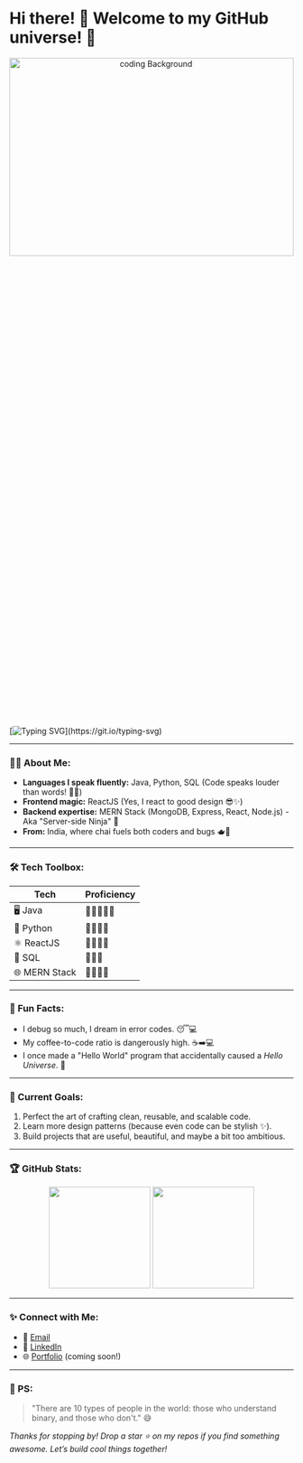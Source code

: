 # Hi there! 👋 Welcome to my GitHub universe! 🌌

<div align="center">
  <img src="https://media4.giphy.com/media/v1.Y2lkPTc5MGI3NjExcGlyem5wbHEwaWFoeThtMG43bGx6cnRzN2V0amI0Ym14bTNieHB5YiZlcD12MV9pbnRlcm5hbF9naWZfYnlfaWQmY3Q9Zw/qgQUggAC3Pfv687qPC/giphy.gif" alt="coding Background" height="30%" width="100%">
</div>

[![Typing SVG](https://readme-typing-svg.herokuapp.com?color=36BCF7&lines=I'm+Raja+Venkatesh;A+Java+Wizard+and+Full-Stack+Sorcerer;Coding+from+the+Heart+of+India!)](https://git.io/typing-svg)

---

### 👨‍💻 About Me:
- **Languages I speak fluently:** Java, Python, SQL (Code speaks louder than words! 🧑‍💻)
- **Frontend magic:** ReactJS (Yes, I react to good design 😎✨)
- **Backend expertise:** MERN Stack (MongoDB, Express, React, Node.js) - Aka "Server-side Ninja" 🥷
- **From:** India, where chai fuels both coders and bugs 🫖🐞

---

### 🛠️ Tech Toolbox:
| **Tech**         | **Proficiency**    |
|------------------|-------------------|
| 🖥️ Java             | 🚀🚀🚀🚀🚀         |
| 🐍 Python           | 🚀🚀🚀🚀          |
| ⚛️ ReactJS          | 🚀🚀🚀🚀          |
| 💾 SQL              | 🚀🚀🚀           |
| 🌐 MERN Stack       | 🚀🚀🚀🚀          |

---

### 🌟 Fun Facts:
- I debug so much, I dream in error codes. 😴💻
- My coffee-to-code ratio is dangerously high. ☕➡️💻
- I once made a "Hello World" program that accidentally caused a *Hello Universe*. 🌌

---

### 🚀 Current Goals:
1. Perfect the art of crafting clean, reusable, and scalable code.
2. Learn more design patterns (because even code can be stylish ✨).
3. Build projects that are useful, beautiful, and maybe a bit too ambitious.

---

### 🏆 GitHub Stats:
<div align="center">
  <img height="180em" src="https://github-readme-stats.vercel.app/api?username=rajavenkatesh&show_icons=true&theme=tokyonight" />
  <img height="180em" src="https://github-readme-stats.vercel.app/api/top-langs/?username=rajavenkatesh&layout=compact&theme=tokyonight" />
</div>

---

### ✨ Connect with Me:
- 📧 [Email](mailto:grv.9604@gmail.com)
- 💼 [LinkedIn](https://www.linkedin.com/in/guthularajavenkatesh/)
- 🌐 [Portfolio](https://rajavenkatesh.me) (coming soon!)

---

### 🖤 PS:
> "There are 10 types of people in the world: those who understand binary, and those who don't." 😅

*Thanks for stopping by! Drop a star ⭐ on my repos if you find something awesome. Let’s build cool things together!*
